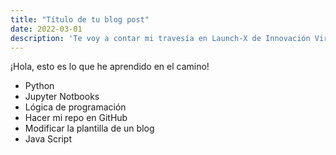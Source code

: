 ```yaml
---
title: "Título de tu blog post"
date: 2022-03-01
description: 'Te voy a contar mi travesía en Launch-X de Innovación Virtual'
---
```


¡Hola, esto es lo que he aprendido en el camino!

- Python
- Jupyter Notbooks
- Lógica de programación
- Hacer mi repo en GitHub
- Modificar la plantilla de un blog
- Java Script
